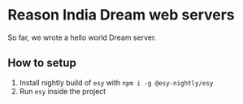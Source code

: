 # Reason India Dream web servers

So far, we wrote a hello world Dream server.

## How to setup

1. Install nightly build of `esy` with `npm i -g @esy-nightly/esy`
2. Run `esy` inside the project
